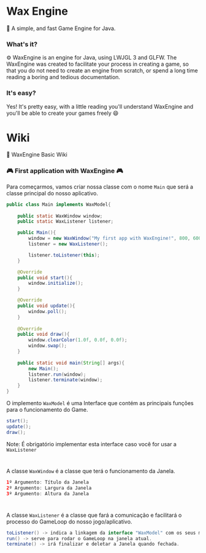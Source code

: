 # Wax Engine
💫 A simple, and fast Game Engine for Java.

### What's it?
⚙️ WaxEngine is an engine for Java, using LWJGL 3 and GLFW.
The WaxEngine was created to facilitate your process in creating a game, so that you do not need to create an engine from scratch, or spend a long time reading a boring and tedious documentation.

### It's easy?
Yes! It's pretty easy, with a little reading you'll understand WaxEngine and you'll be able to create your games freely 😄
# Wiki
📒 WaxEngine Basic Wiki
<br/>
### 🎮 First application with WaxEngine 🎮
Para começarmos, vamos criar nossa classe com o nome `Main` que será a classe principal do nosso aplicativo.
<br/>
```java
public class Main implements WaxModel{
	
	public static WaxWindow window;
	public static WaxListener listener;

	public Main(){
	    window = new WaxWindow("My first app with WaxEngine!", 800, 600);
	    listener = new WaxListener();

	    listener.toListener(this);
	}

	@Override
	public void start(){
	    window.initialize();
	}

	@Override
	public void update(){
	    window.poll();
	} 
	
	@Override
	public void draw(){
	    window.clearColor(1.0f, 0.0f, 0.0f);
	    window.swap();
	}
	
	public static void main(String[] args){
	    new Main();
	    listener.run(window);
	    listener.terminate(window);
	}
}
```
O implemento `WaxModel` é uma Interface que contém as principais funções para o funcionamento do Game.
```java
start();
update();
draw();
```
Note: É obrigatório implementar esta interface caso você for usar a `WaxListener`
#
A classe `WaxWindow` é a classe que terá o funcionamento da Janela.
```java
1º Argumento: Título da Janela
2º Argumento: Largura da Janela
3º Argumento: Altura da Janela
```
#
A classe `WaxListener` é a classe que fará a comunicação e facilitará o processo do GameLoop do nosso jogo/aplicativo.
```java
toListener() -> indica a linkagem da interface "WaxModel" com os seus métodos ao Listener.
run() -> serve para rodar o GameLoop na janela atual.
terminate() -> irá finalizar e deletar a Janela quando fechada.
```
